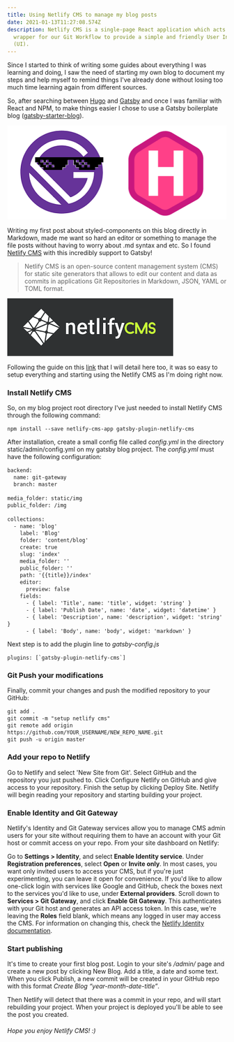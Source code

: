 ```yaml
---
title: Using Netlify CMS to manage my blog posts
date: 2021-01-13T11:27:08.574Z
description: Netlify CMS is a single-page React application which acts as a
  wrapper for our Git Workflow to provide a simple and friendly User Interface
  (UI).
---
```

Since I started to think of writing some guides about everything I was learning and doing, I saw the need of starting my own blog to document my steps and help myself to remind things I've already done without losing too much time learning again from different sources. 

So, after searching between [Hugo](https://gohugo.io/) and [Gatsby](https://www.gatsbyjs.com/) and once I was familiar with React and NPM, to make things easier I chose to use a Gatsby boilerplate blog ([gatsby-starter-blog](https://www.gatsbyjs.com/starters/gatsbyjs/gatsby-starter-blog)).

![GatsbyVsHugo](gatsby-vs-hugo.png "Gatsby vs Hugo")

Writing my first post about styled-components on this blog directly in Markdown, made me want so hard an editor or something to manage the file posts without having to worry about .md syntax and etc. So I found [Netlify CMS](https://www.netlifycms.org/) with this incredibly support to Gatsby! 

> Netlify CMS is an open-source content management system (CMS) for static site generators that allows to edit our content and data as commits in applications Git Repositories in Markdown, JSON, YAML or TOML format.

![netlifycms](netlifycms.png "NetlifyCMS")

Following the guide on this [link](https://www.netlifycms.org/docs/gatsby/) that I will detail here too, it was so easy to setup everything and starting using the Netlify CMS as I'm doing right now.

### Install Netlify CMS

So, on my blog project root directory I've just needed to install Netlify CMS through the following command:

```
npm install --save netlify-cms-app gatsby-plugin-netlify-cms
```

After installation, create a small config file called *config.yml* in the directory static/admin/config.yml on my gatsby blog project. The *config.yml* must have the following configuration:

```
backend:
  name: git-gateway
  branch: master

media_folder: static/img
public_folder: /img

collections:
  - name: 'blog'
    label: 'Blog'
    folder: 'content/blog'
    create: true
    slug: 'index'
    media_folder: ''
    public_folder: ''
    path: '{{title}}/index'
    editor:
      preview: false
    fields:
      - { label: 'Title', name: 'title', widget: 'string' }
      - { label: 'Publish Date', name: 'date', widget: 'datetime' }
      - { label: 'Description', name: 'description', widget: 'string' }
      - { label: 'Body', name: 'body', widget: 'markdown' }
```

Next step is to add the plugin line to *gatsby-config.js*

```
plugins: [`gatsby-plugin-netlify-cms`]
```

### Git Push your modifications

Finally, commit your changes and push the modified repository to your GitHub:

```
git add .
git commit -m "setup netlify cms"
git remote add origin https://github.com/YOUR_USERNAME/NEW_REPO_NAME.git
git push -u origin master
```

###  Add your repo to Netlify

Go to Netlify and select 'New Site from Git'. Select GitHub and the repository you just pushed to. Click Configure Netlify on GitHub and give access to your repository. Finish the setup by clicking Deploy Site. Netlify will begin reading your repository and starting building your project.

### Enable Identity and Git Gateway

Netlify's Identity and Git Gateway services allow you to manage CMS admin users for your site without requiring them to have an account with your Git host or commit access on your repo. From your site dashboard on Netlify:

Go to **Settings > Identity**, and select **Enable Identity service**.
Under **Registration preferences**, select **Open** or **Invite only**. In most cases, you want only invited users to access your CMS, but if you're just experimenting, you can leave it open for convenience.
If you'd like to allow one-click login with services like Google and GitHub, check the boxes next to the services you'd like to use, under **External providers**.
Scroll down to **Services > Git Gateway**, and click **Enable Git Gateway**. This authenticates with your Git host and generates an API access token. In this case, we're leaving the **Roles** field blank, which means any logged in user may access the CMS. For information on changing this, check the [Netlify Identity documentation](https://www.netlify.com/docs/identity/).

### Start publishing

It's time to create your first blog post. Login to your site's */admin/* page and create a new post by clicking New Blog. Add a title, a date and some text. When you click Publish, a new commit will be created in your GitHub repo with this format *Create Blog “year-month-date-title”*.

Then Netlify will detect that there was a commit in your repo, and will start rebuilding your project. When your project is deployed you'll be able to see the post you created.

###### Hope you enjoy Netlify CMS! :)